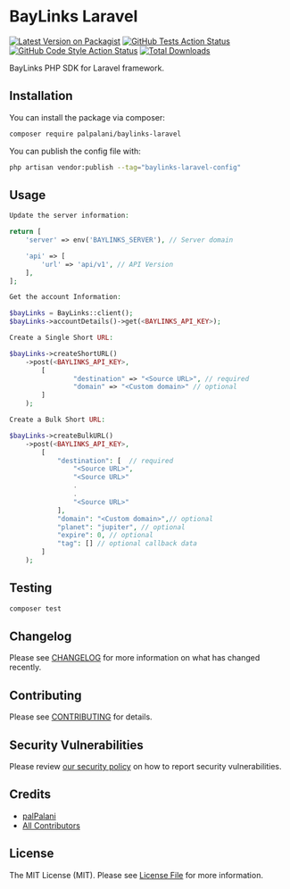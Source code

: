 # BayLinks Laravel

[![Latest Version on Packagist](https://img.shields.io/packagist/v/palpalani/baylinks-laravel.svg?style=flat-square)](https://packagist.org/packages/palpalani/baylinks-laravel)
[![GitHub Tests Action Status](https://img.shields.io/github/actions/workflow/status/palpalani/baylinks-laravel/run-tests.yml?branch=main&label=tests&style=flat-square)](https://github.com/palpalani/baylinks-laravel/actions?query=workflow%3Arun-tests+branch%3Amain)
[![GitHub Code Style Action Status](https://img.shields.io/github/actions/workflow/status/palpalani/baylinks-laravel/fix-php-code-style-issues.yml?branch=main&label=code%20style&style=flat-square)](https://github.com/palpalani/baylinks-laravel/actions?query=workflow%3A"Fix+PHP+code+style+issues"+branch%3Amain)
[![Total Downloads](https://img.shields.io/packagist/dt/palpalani/baylinks-laravel.svg?style=flat-square)](https://packagist.org/packages/palpalani/baylinks-laravel)

BayLinks PHP SDK for Laravel framework.

## Installation

You can install the package via composer:

```bash
composer require palpalani/baylinks-laravel
```

You can publish the config file with:

```bash
php artisan vendor:publish --tag="baylinks-laravel-config"
```

## Usage

```php
Update the server information:

return [
    'server' => env('BAYLINKS_SERVER'), // Server domain

    'api' => [
        'url' => 'api/v1', // API Version
    ],
];

```
```php
Get the account Information:

$bayLinks = BayLinks::client();
$bayLinks->accountDetails()->get(<BAYLINKS_API_KEY>);

```
```php
Create a Single Short URL:

$bayLinks->createShortURL()
    ->post(<BAYLINKS_API_KEY>, 
        [
                "destination" => "<Source URL>", // required
                "domain" => "<Custom domain>" // optional
        ]
    );

```
```php
Create a Bulk Short URL:

$bayLinks->createBulkURL()
    ->post(<BAYLINKS_API_KEY>, 
        [
            "destination": [  // required
                "<Source URL>",
                "<Source URL>"
                .
                .
                "<Source URL>"
            ],
            "domain": "<Custom domain>",// optional
            "planet": "jupiter", // optional
            "expire": 0, // optional
            "tag": [] // optional callback data 
        ]
    );

```


## Testing

```bash
composer test
```

## Changelog

Please see [CHANGELOG](CHANGELOG.md) for more information on what has changed recently.

## Contributing

Please see [CONTRIBUTING](CONTRIBUTING.md) for details.

## Security Vulnerabilities

Please review [our security policy](../../security/policy) on how to report security vulnerabilities.

## Credits

- [palPalani](https://github.com/palpalani)
- [All Contributors](../../contributors)

## License

The MIT License (MIT). Please see [License File](LICENSE.md) for more information.

